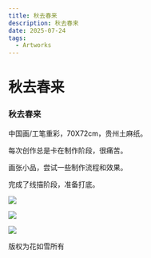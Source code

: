 ```yaml
---
title: 秋去春来
description: 秋去春来
date: 2025-07-24
tags:
  - Artworks
---
```

秋去春来
====

### 秋去春来

中国画/工笔重彩，70X72cm，贵州土麻纸。

每次创作总是卡在制作阶段，很痛苦。

画张小品，尝试一些制作流程和效果。

完成了线描阶段，准备打底。

[![](./images/08b340ca3305648464c8bbc22fee0d5b694a1d6d.jpg)](https://blogger.googleusercontent.com/img/b/R29vZ2xl/AVvXsEguN1RmqNCasTxksfXWouMnL659tbDEAnoQF0aDWwmXoo1iXiLWBFJojvSUZTqiUkVYecxVhSKwgVFeY-khBBsWRDrysZvosyw36y7Q_TlXL54herIvsrVa48bD3sErwEyOUcrun0CP2WYbPJTiZvyo6d2LrSddu1F_Rro-Hhq14qN2fE10mD2wJrUAT6Vl/s5028/IMG_20240610_143700.jpg)

[![](./images/b60ae56b4d28595cebd45cafdd1cd6af0f857e95.jpg)](https://blogger.googleusercontent.com/img/b/R29vZ2xl/AVvXsEigwn4NSG8YFuw2BeHaDZyVQriHzKKeNhIcuH9_Zc2W4GBEhwtn1Sg0fr3xMvL5brw8eVHaG8ioA94XjAHNVeCUNvarXSoEbNRATt4Al1A6svUUOMmP0gbaZubYocx93oDA9UW4cE454ssTZEliU6vEk7KbEaBbAqQhQSNVfUZOl4JbdSJPR7V0ySH5Qu3m/s6696/IMG_20240610_143806.jpg)

[![](./images/bbda8315f8dd150af02f6e20021aaf57d10d7303.jpg)](https://blogger.googleusercontent.com/img/b/R29vZ2xl/AVvXsEizNIh7qa3zG1Q01pBjoIGrEnEXr7lt3OBActEiSZ0tMfaACBMFKv0e3yOzRw9PTo1xria-xcW4rjiXwUiyAhWBb4ORtSjSSpgmFP3oQX9WP7yLG19CrhiTPhDg9xBJ0tq53hhI9X-CsoU8pH-zP1LQyycywtWCnFvMFNZXGoMsJ6BrS-o574xcvXpMir3R/s6216/IMG_20240610_143935.jpg)

版权为花如雪所有
